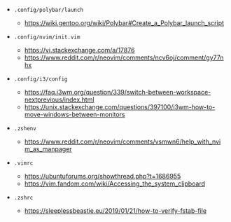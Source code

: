 * `.config/polybar/launch`

    * https://wiki.gentoo.org/wiki/Polybar#Create_a_Polybar_launch_script

* `.config/nvim/init.vim`

    * https://vi.stackexchange.com/a/17876
    * https://www.reddit.com/r/neovim/comments/ncv6oj/comment/gy77nhx

* `.config/i3/config`

    * https://faq.i3wm.org/question/339/switch-between-workspace-nextprevious/index.html
    * https://unix.stackexchange.com/questions/397100/i3wm-how-to-move-windows-between-monitors

* `.zshenv`

    * https://www.reddit.com/r/neovim/comments/vsmwn6/help_with_nvim_as_manpager

* `.vimrc`

    * https://ubuntuforums.org/showthread.php?t=1686955
    * https://vim.fandom.com/wiki/Accessing_the_system_clipboard

* `.zshrc`

    * https://sleeplessbeastie.eu/2019/01/21/how-to-verify-fstab-file
